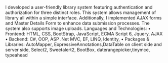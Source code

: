  I developed a user-friendly library system featuring authentication and authorization for three distinct roles. 
This system allows management of library all within a simple interface. 
Additionally, I implemented AJAX forms and Master Details Form to enhance data submission processes. 
The system also supports image uploads. Languages and Technologies: 
• Frontend: HTML, CSS, BootStrap, JavaScript, ECMA Script 6, Jquery, AJAX 
• Backend: C#, OOP, ASP .Net MVC, EF, LINQ, Identity, 
• Packages & Libraries: AutoMapper, ExpressiveAnnotations,DataTable on client side and server side, Select2, 
Sweetalert2, BootBox, daterangepicker,tinymce, typeahead
